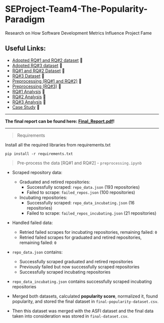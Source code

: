 # SEProject-Team4-The-Popularity-Paradigm

Research on How Software Development Metrics Influence Project Fame

## Useful Links:

- [Adopted RQ#1 and RQ#2 dataset](https://zenodo.org/records/14499305) 🔗
- [Adopted RQ#3 dataset](https://incubator.apache.org/clutch/) 🔗
- [RQ#1 and RQ#2 Dataset](https://github.com/haseebshaik00/SEProject-Team4-The-Popularity-Paradigm/blob/main/datasets/final-dataset.csv) 🔗
- [RQ#3 Dataset](https://github.com/haseebshaik00/SEProject-Team4-The-Popularity-Paradigm/blob/main/datasets/final-rq3-dataset.csv) 🔗
- [Preprocessing (RQ#1 and RQ#2)](https://github.com/haseebshaik00/SEProject-Team4-The-Popularity-Paradigm/blob/main/preprocessing.ipynb) 🔗
- [Preprocessing (RQ#3)](https://github.com/haseebshaik00/SEProject-Team4-The-Popularity-Paradigm/blob/main/%23RQ3_preprocessing.ipynb) 🔗
- [RQ#1 Analysis](https://github.com/haseebshaik00/SEProject-Team4-The-Popularity-Paradigm/blob/main/%23RQ1.ipynb) 🔗
- [RQ#2 Analysis](https://github.com/haseebshaik00/SEProject-Team4-The-Popularity-Paradigm/blob/main/%23RQ2.ipynb) 🔗
- [RQ#3 Analysis](https://github.com/haseebshaik00/SEProject-Team4-The-Popularity-Paradigm/blob/main/%23RQ3_analysis.ipynb) 🔗
- [Case Study](https://github.com/haseebshaik00/SEProject-Team4-The-Popularity-Paradigm/blob/main/case_study.ipynb) 🔗

---

**The final report can be found here: [Final_Report.pdf](https://github.com/haseebshaik00/SEProject-Team4-The-Popularity-Paradigm/blob/main/final_report.pdf)!**

---

> Requirements

Install all the required libraries from requirements.txt

```shell
pip install -r requirements.txt
```

> Pre-process the data [RQ#1 and RQ#2] - `preprocessing.ipynb`

- Scraped repository data:
  - Graduated and retired repositories:
    - Successfully scraped: `repo_data.json` (193 repositories)
    - Failed to scrape: `failed_repos.json` (100 repositories)
  - Incubating repositories:
    - Successfully scraped: `repo_data_incubating.json` (16 repositories)
    - Failed to scrape: `failed_repos_incubating.json` (21 repositories)

- Handled failed data:
  - Retried failed scrapes for incubating repositories, remaining failed: `0`
  - Retried failed scrapes for graduated and retired repositories, remaining failed: `0`

- `repo_data.json` contains:
  - Successfully scraped graduated and retired repositories
  - Previously failed but now successfully scraped repositories
  - Successfully scraped incubating repositories

- `repo_data_incubating.json` contains successfully scraped incubating repositories

- Merged both datasets, calculated **popularity score**, normalized it, found popularity, and stored the final dataset in `final-popularity-dataset.csv`.
- Then this dataset was merged with the ASFI dataset and the final data taken into consideration was stored in `final-dataset.csv`.
